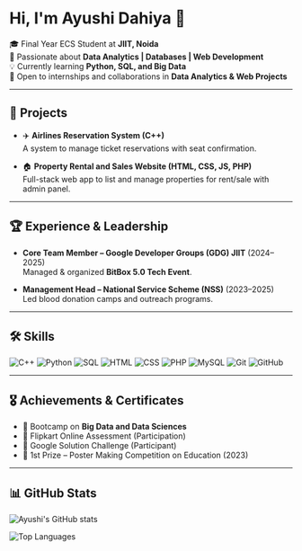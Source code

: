 # Hi, I'm Ayushi Dahiya 👋  

🎓 Final Year ECS Student at **JIIT, Noida**  
🌱 Passionate about **Data Analytics | Databases | Web Development**  
💡 Currently learning **Python, SQL, and Big Data**  
🤝 Open to internships and collaborations in **Data Analytics & Web Projects**  

---

## 🚀 Projects
- ✈️ **Airlines Reservation System (C++)**  
  A system to manage ticket reservations with seat confirmation.  

- 🏠 **Property Rental and Sales Website (HTML, CSS, JS, PHP)**  
  Full-stack web app to list and manage properties for rent/sale with admin panel.  

---

## 🏆 Experience & Leadership
- **Core Team Member – Google Developer Groups (GDG) JIIT** (2024–2025)  
  Managed & organized **BitBox 5.0 Tech Event**.  

- **Management Head – National Service Scheme (NSS)** (2023–2025)  
  Led blood donation camps and outreach programs.  

---

## 🛠 Skills
![C++](https://img.shields.io/badge/C++-00599C?style=for-the-badge&logo=cplusplus&logoColor=white)
![Python](https://img.shields.io/badge/Python-3776AB?style=for-the-badge&logo=python&logoColor=white)
![SQL](https://img.shields.io/badge/SQL-336791?style=for-the-badge&logo=postgresql&logoColor=white)
![HTML](https://img.shields.io/badge/HTML5-E34F26?style=for-the-badge&logo=html5&logoColor=white)
![CSS](https://img.shields.io/badge/CSS3-1572B6?style=for-the-badge&logo=css3&logoColor=white)
![PHP](https://img.shields.io/badge/PHP-777BB4?style=for-the-badge&logo=php&logoColor=white)
![MySQL](https://img.shields.io/badge/MySQL-4479A1?style=for-the-badge&logo=mysql&logoColor=white)
![Git](https://img.shields.io/badge/Git-F05032?style=for-the-badge&logo=git&logoColor=white)
![GitHub](https://img.shields.io/badge/GitHub-181717?style=for-the-badge&logo=github&logoColor=white)

---

## 🎖️ Achievements & Certificates
- 📜 Bootcamp on **Big Data and Data Sciences**  
- 📜 Flipkart Online Assessment (Participation)  
- 📜 Google Solution Challenge (Participant)  
- 🏅 1st Prize – Poster Making Competition on Education (2023)  

---

## 📊 GitHub Stats
![Ayushi's GitHub stats](https://github-readme-stats.vercel.app/api?username=Ayushi-dahiya&show_icons=true&theme=tokyonight)  

![Top Languages](https://github-readme-stats.vercel.app/api/top-langs/?username=Ayushi-dahiya&layout=compact&t)
